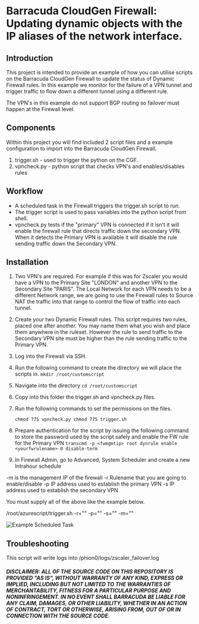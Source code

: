 # Barracuda CloudGen Firewall: Updating dynamic objects with the IP aliases of the network interface. 

## Introduction
This project is intended to provide an example of how you can utilise scripts on the Barracuda CloudGen Firewall to update the status of Dynamic Firewall rules. In this example we monitor for the failure of a VPN tunnel and trigger traffic to flow down a different tunnel using a different rule. 

The VPN's in this example do not support BGP routing so failover must happen at the Firewall level.

## Components
Within this project you will find included 2 script files and a example configuration to import into the Barracuda CloudGen Firewall. 

1. trigger.sh - used to trigger the python on the CGF.
2. vpncheck.py - python script that checks VPN's and enables/disables rules

## Workflow

- A scheduled task in the Firewall triggers the trigger.sh script to run.
- The trigger script is used to pass variables into the python script from shell.
- vpncheck.py tests if the "primary" VPN is connected if it isn't it will enable the firewall rule that directs traffic down the secondary VPN. When it detects the Primary VPN is available it will disable the rule sending traffic down the Secondary VPN.


## Installation

1. Two VPN's are required. For example if this was for Zscaler you would have a VPN to the Primary Site "LONDON" and another VPN to the Secondary Site "PARIS". The Local Network for each VPN needs to be a different Network range, we are going to use the Firewall rules to Source NAT the traffic into that range to control the flow of traffic into each tunnel.

2. Create your two Dynamic Firewall rules. This script requires two rules, placed one after another. 
You may name them what you wish and place them anywhere in the ruleset. However the rule to send traffic to the Secondary VPN site must be higher than the rule sending traffic to the Primary VPN.

3. Log into the Firewall via SSH. 

4. Run the following command to create the directory we will place the scripts in.
	`
	mkdir /root/customscript
	`

5. Navigate into the directory
	`
	cd /root/customscript
	`

6. Copy into this folder the trigger.sh and vpncheck.py files.
7. Run the following commands to set the permissions on the files.

	`
	chmod 775 vpncheck.py
	chmod 775 trigger.sh
	`
8. Prepare authentication for the script by issuing the following command to store the password used by the script safely and enable the FW rule for the Primary VPN
	`
	transcmd -p <fwmgmtip> root dynrule enable <yourfwrulename> 0 disable-term
	`
8. In Firewall Admin, go to Advanced, System Scheduler and create a new Intrahour schedule

-m is the management IP of the firewall
-r Rulename that you are going to enable/disable
-p IP address used to establish the primary VPN
-s IP address used to establish the secondary VPN

You must supply all of the above like the example below. 

/root/azurescript/trigger.sh -r="<YOURRULENAME>" -p="<PRIMARYIP>" -s="<SECONDARYIP>" -m="<MGMTIP>"

![Example Scheduled Task](images/createschedule.png)

## Troubleshooting
This script will write logs into /phion0/logs/zscaler_failover.log


##### DISCLAIMER: ALL OF THE SOURCE CODE ON THIS REPOSITORY IS PROVIDED "AS IS", WITHOUT WARRANTY OF ANY KIND, EXPRESS OR IMPLIED, INCLUDING BUT NOT LIMITED TO THE WARRANTIES OF MERCHANTABILITY, FITNESS FOR A PARTICULAR PURPOSE AND NONINFRINGEMENT. IN NO EVENT SHALL BARRACUDA BE LIABLE FOR ANY CLAIM, DAMAGES, OR OTHER LIABILITY, WHETHER IN AN ACTION OF CONTRACT, TORT OR OTHERWISE, ARISING FROM, OUT OF OR IN CONNECTION WITH THE SOURCE CODE. #####


